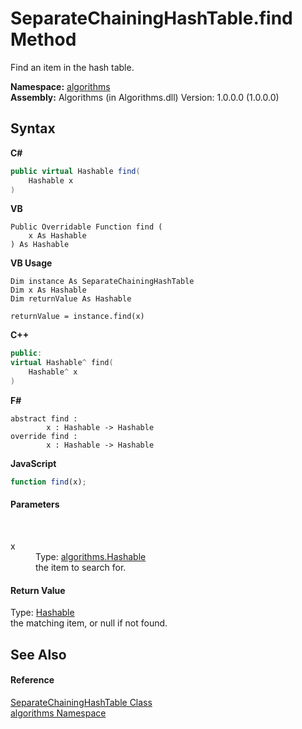 # SeparateChainingHashTable.find Method 
 

Find an item in the hash table.

**Namespace:**&nbsp;<a href="82f88b43-fdc9-bc99-9558-75fce96d448f">algorithms</a><br />**Assembly:**&nbsp;Algorithms (in Algorithms.dll) Version: 1.0.0.0 (1.0.0.0)

## Syntax

**C#**<br />
``` C#
public virtual Hashable find(
	Hashable x
)
```

**VB**<br />
``` VB
Public Overridable Function find ( 
	x As Hashable
) As Hashable
```

**VB Usage**<br />
``` VB Usage
Dim instance As SeparateChainingHashTable
Dim x As Hashable
Dim returnValue As Hashable

returnValue = instance.find(x)
```

**C++**<br />
``` C++
public:
virtual Hashable^ find(
	Hashable^ x
)
```

**F#**<br />
``` F#
abstract find : 
        x : Hashable -> Hashable 
override find : 
        x : Hashable -> Hashable 
```

**JavaScript**<br />
``` JavaScript
function find(x);
```


#### Parameters
&nbsp;<dl><dt>x</dt><dd>Type: <a href="e2468808-d201-fe45-cfa8-619590cd77d9">algorithms.Hashable</a><br />the item to search for.</dd></dl>

#### Return Value
Type: <a href="e2468808-d201-fe45-cfa8-619590cd77d9">Hashable</a><br />the matching item, or null if not found.

## See Also


#### Reference
<a href="afde2c11-c77d-77ff-450b-c3aa0c14f37d">SeparateChainingHashTable Class</a><br /><a href="82f88b43-fdc9-bc99-9558-75fce96d448f">algorithms Namespace</a><br />